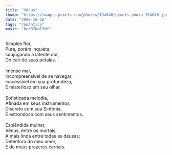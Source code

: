 ```yaml
---
title: "Vênus"
thumb: "https://images.pexels.com/photos/194040/pexels-photo-194040.jpeg"
date: "2020-10-26"
tags: "romântico"
music: "korB7KwEfNY"
---
```

Simples flor,  
Pura, porém inquieta;  
subjugando a latente dor,  
Do cair de suas pétalas.  
<br />
Imenso mar,  
Incompreensível de se navegar;  
Inacessível em sua profundeza,  
E misterioso em seu olhar.  
<br />
Sofisticada melodia,  
Afinada em seus instrumentos;  
Discreto com sua Sinfonia,  
E estrondoso com seus sentimentos.  
<br />
Esplêndida mulher,  
Vênus, entre os mortais,  
A mais linda entre todas as deusas;  
Detentora do meu amor,  
E de meus prazeres carnais.  
